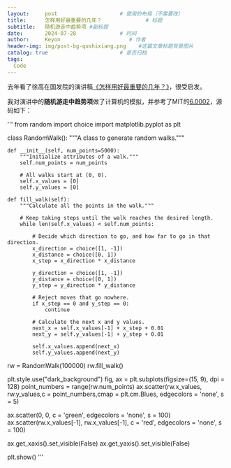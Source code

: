```yaml
---
layout:     post                    # 使用的布局（不需要改）
title:      怎样用好最重要的几年？              # 标题 
subtitle:   随机游走中趋势项 #副标题
date:       2024-07-28              # 时间
author:     Keyon                      # 作者
header-img: img/post-bg-qushixiang.png    #这篇文章标题背景图片
catalog: true                       # 是否归档
tags:
  Code
---
```


去年看了徐高在国发院的演讲稿[《怎样用好最重要的几年？》](https://www.nsd.pku.edu.cn/jxxm/yjs/xsgz/xshd/263375.htm)，很受启发。

我对演讲中的**随机游走中趋势项**做了计算机的模拟，并参考了MIT的[6.0002](https://www.youtube.com/watch?v=6wUD_gp5WeE)，源码如下：

'''
from random import choice
import matplotlib.pyplot as plt

class RandomWalk():
    """A class to generate random walks."""
    
    def __init__(self, num_points=5000):
        """Initialize attributes of a walk."""
        self.num_points = num_points
        
        # All walks start at (0, 0).
        self.x_values = [0]
        self.y_values = [0]

    def fill_walk(self):
        """Calculate all the points in the walk."""
        
        # Keep taking steps until the walk reaches the desired length.
        while len(self.x_values) < self.num_points:
            
            # Decide which direction to go, and how far to go in that direction.
            x_direction = choice([1, -1])
            x_distance = choice([0, 1])
            x_step = x_direction * x_distance
            
            y_direction = choice([1, -1])
            y_distance = choice([0, 1])
            y_step = y_direction * y_distance
            
            # Reject moves that go nowhere.
            if x_step == 0 and y_step == 0:
                continue
            
            # Calculate the next x and y values.
            next_x = self.x_values[-1] + x_step + 0.01
            next_y = self.y_values[-1] + y_step + 0.01
            
            self.x_values.append(next_x)
            self.y_values.append(next_y)

rw = RandomWalk(100000)
rw.fill_walk()

plt.style.use("dark_background")
fig, ax = plt.subplots(figsize=(15, 9), dpi = 128)
point_numbers = range(rw.num_points)
ax.scatter(rw.x_values, rw.y_values,c = point_numbers,cmap = plt.cm.Blues, 
           edgecolors = 'none', s = 5)

ax.scatter(0, 0, c = 'green', edgecolors = 'none', s = 100)
ax.scatter(rw.x_values[-1], rw.x_values[-1], c = 'red', edgecolors = 'none', 
           s = 100)

ax.get_xaxis().set_visible(False)
ax.get_yaxis().set_visible(False)
    
plt.show()
'''